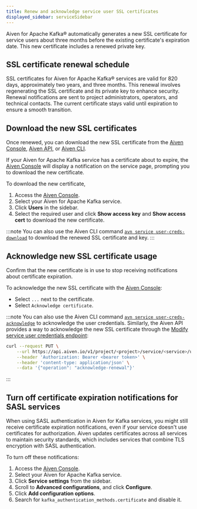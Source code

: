 ```yaml
---
title: Renew and acknowledge service user SSL certificates
displayed_sidebar: serviceSidebar
---
```

Aiven for Apache Kafka® automatically generates a new SSL certificate for service users about three months before the existing certificate's expiration date. This new certificate includes a renewed private key.

## SSL certificate renewal schedule

SSL certificates for Aiven for Apache Kafka® services are valid for 820 days,
approximately two years, and three months. This renewal involves regenerating the
SSL certificate and its private key to enhance security. Renewal notifications are
sent to project administrators, operators, and technical contacts. The current
certificate stays valid until expiration to ensure a smooth transition.

## Download the new SSL certificates

Once renewed, you can download the new SSL certificate from the [Aiven Console](https://console.aiven.io/),
[Aiven API](https://api.aiven.io/doc/), or [Aiven CLI](/docs/tools/cli).

If your Aiven for Apache Kafka service has a certificate about
to expire, the [Aiven Console](https://console.aiven.io/) will display a notification on
the service page, prompting you to download the new certificate.

To download the new certificate,

1. Access the [Aiven Console](https://console.aiven.io/).
1. Select your Aiven for Apache Kafka service.
1. Click **Users** in the sidebar.
1. Select the required user and click **Show access key** and **Show access cert** to
   download the new certificate.

:::note
You can also use the Aiven CLI command [`avn service user-creds-download`](/docs/tools/cli/service/user#avn_service_user_creds_download) to download the renewed SSL certificate and key.
:::

## Acknowledge new SSL certificate usage

Confirm that the new certificate is in use to stop receiving notifications about
certificate expiration.

To acknowledge the new SSL certificate with the [Aiven Console](https://console.aiven.io/):

-   Select `...` next to the certificate.
-   Select `Acknowledge certificate`.

:::note
You can also use the Aiven CLI command [`avn service user-creds-acknowledge`](/docs/tools/cli/service/user#avn_service_user_creds_acknowledge) to acknowledge the user credentials.
Similarly, the Aiven API provides a way to acknowledge the new SSL certificate
through the [Modify service user credentials endpoint](https://api.aiven.io/doc/#operation/ServiceUserCredentialsModify):

```bash
curl --request PUT \
    --url https://api.aiven.io/v1/project/<project>/service/<service>/user/<username> \
    --header 'Authorization: Bearer <bearer token>' \
    --header 'content-type: application/json' \
    --data '{"operation": "acknowledge-renewal"}'
```
:::

## Turn off certificate expiration notifications for SASL services

When using SASL authentication in Aiven for Kafka services, you might still receive
certificate expiration notifications, even if your service doesn't use certificates for
authorization. Aiven updates certificates across all services to maintain security
standards, which includes services that combine TLS encryption with SASL authentication.

To turn off these notifications:

1. Access the [Aiven Console](https://console.aiven.io/).
1. Select your Aiven for Apache Kafka service.
1. Click **Service settings** from the sidebar.
1. Scroll to **Advanced configurations**, and click **Configure**.
1. Click **Add configuration options**.
1. Search for `kafka_authentication_methods.certificate` and disable it.
